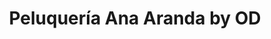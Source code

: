 ---
title: "Peluquería Ana Aranda by OD"
url: /vilassar-de-mar/peluqueria-ana-aranda-by-od/
shop: peluquería
---